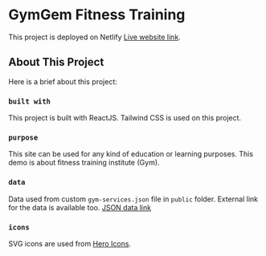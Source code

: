 # GymGem Fitness Training

This project is deployed on Netlify [Live website link](https://ph-cwdc-react-gymgem.netlify.app/).

## About This Project

Here is a brief about this project:

### `built with`

This project is built with ReactJS. 
Tailwind CSS is used on this project.

### `purpose`

This site can be used for any kind of education or learning purposes.
This demo is about fitness training institute (Gym).

### `data`

Data used from custom `gym-services.json` file in `public` folder.
External link for the data is available too. [JSON data link](https://github.com/FazleRabbiRana/gym-services-data/blob/main/gym-services.json)

### `icons`

SVG icons are used from [Hero Icons](https://heroicons.com/).